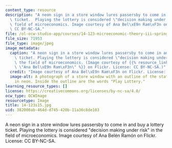 ```yaml
---
content_type: resource
description: "A neon sign in a store window lures passersby to come in and buy a lottery\
  \ ticket.  Playing the lottery is considered \"decision making under risk\" in the\
  \ field of microeconomics. Image courtesy of Ana Bel\xE9n Ram\xF3n on Flickr. License:\
  \ CC BY-NC-SA."
file: /ol-ocw-studio-app/courses/14-123-microeconomic-theory-iii-spring-2015/382000ab464dd745420b11a36c8de103_14-123s15.jpg
file_size: 71953
file_type: image/jpeg
image_metadata:
  caption: "A neon sign in a store window lures passersby to come in and buy a lottery\
    \ ticket. Playing the lottery is considered \"decision making under risk\" in\
    \ the field of microeconomics. (Image courtesy of {{% resource_link \"1100dfff-cbe4-48a8-95c1-438d94def3b3\"\
    \ \"Ana Bel\xE9n Ram\xF3n\" %}} on Flickr. License: CC BY-NC-SA.)"
  credit: "Image courtesy of Ana Bel\xE9n Ram\xF3n on Flickr. License: CC BY-NC-SA."
  image-alt: A photograph of a store window with an outline of the state of Texas
    in neon. Inside the outline are the words "Play Lottery."
learning_resource_types: []
license: https://creativecommons.org/licenses/by-nc-sa/4.0/
ocw_type: OCWImage
resourcetype: Image
title: 14-123s15.jpg
uid: 382000ab-464d-d745-420b-11a36c8de103
---
```

A neon sign in a store window lures passersby to come in and buy a lottery ticket.  Playing the lottery is considered "decision making under risk" in the field of microeconomics. Image courtesy of Ana Belén Ramón on Flickr. License: CC BY-NC-SA.